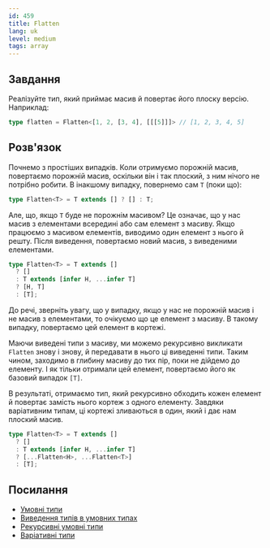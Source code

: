 ```yaml
---
id: 459
title: Flatten
lang: uk
level: medium
tags: array
---
```


## Завдання

Реалізуйте тип, який приймає масив й повертає його плоску версію.
Наприклад:

```typescript
type flatten = Flatten<[1, 2, [3, 4], [[[5]]]> // [1, 2, 3, 4, 5]
```

## Розв'язок

Почнемо з простіших випадків.
Коли отримуємо порожній масив, повертаємо порожній масив, оскільки він і так плоский, з ним нічого не потрібно робити.
В інакшому випадку, повернемо сам `T` (поки що):

```typescript
type Flatten<T> = T extends [] ? [] : T;
```

Але, що, якщо `T` буде не порожнім масивом?
Це означає, що у нас масив з елементами всередині або сам елемент з масиву.
Якщо працюємо з масивом елементів, виводимо один елемент з нього й решту.
Після виведення, повертаємо новий масив, з виведеними елементами.

```typescript
type Flatten<T> = T extends []
  ? []
  : T extends [infer H, ...infer T]
  ? [H, T]
  : [T];
```

До речі, зверніть увагу, що у випадку, якщо у нас не порожній масив і не масив з елементами, то очікуємо що це елемент з масиву.
В такому випадку, повертаємо цей елемент в кортежі.

Маючи виведені типи з масиву, ми можемо рекурсивно викликати `Flatten` знову і знову, й передавати в нього ці виведенні типи.
Таким чином, заходимо в глибину масиву до тих пір, поки не дійдемо до елементу.
І як тільки отримали цей елемент, повертаємо його як базовий випадок `[T]`.

В результаті, отримаємо тип, який рекурсивно обходить кожен елемент й повертає замість нього кортеж з одного елементу.
Завдяки варіативним типам, ці кортежі зливаються в один, який і дає нам плоский масив.

```typescript
type Flatten<T> = T extends []
  ? []
  : T extends [infer H, ...infer T]
  ? [...Flatten<H>, ...Flatten<T>]
  : [T];
```

## Посилання

- [Умовні типи](https://www.typescriptlang.org/docs/handbook/2/conditional-types.html)
- [Виведення типів в умовних типах](https://www.typescriptlang.org/docs/handbook/2/conditional-types.html#inferring-within-conditional-types)
- [Рекурсивні умовні типи](https://www.typescriptlang.org/docs/handbook/release-notes/typescript-4-1.html#recursive-conditional-types)
- [Варіативні типи](https://www.typescriptlang.org/docs/handbook/release-notes/typescript-4-0.html#variadic-tuple-types)
